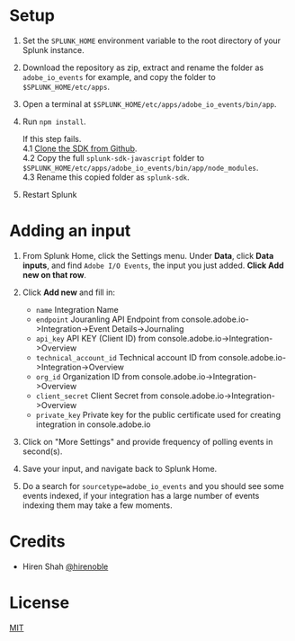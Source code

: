 # Setup

1. Set the `SPLUNK_HOME` environment variable to the root directory of your Splunk instance.
2. Download the repository as zip, extract and rename the folder as  `adobe_io_events` for example, and copy the folder to `$SPLUNK_HOME/etc/apps`.
3. Open a terminal at `$SPLUNK_HOME/etc/apps/adobe_io_events/bin/app`.
4. Run `npm install`.
    
    If this step fails.  
    4.1 [Clone the SDK from Github](https://github.com/splunk/splunk-sdk-javascript).  
    4.2 Copy the full `splunk-sdk-javascript` folder to `$SPLUNK_HOME/etc/apps/adobe_io_events/bin/app/node_modules`.  
    4.3 Rename this copied folder as `splunk-sdk`.  
5. Restart Splunk

# Adding an input

1. From Splunk Home, click the Settings menu. Under **Data**, click **Data inputs**, and find `Adobe I/O Events`, the input you just added. **Click Add new on that row**.
2. Click **Add new** and fill in:
    * `name` Integration Name
    * `endpoint` Jouranling API Endpoint from console.adobe.io->Integration->Event Details->Journaling
    * `api_key` API KEY (Client ID) from console.adobe.io->Integration->Overview
    * `technical_account_id` Technical account ID from console.adobe.io->Integration->Overview
    * `org_id` Organization ID from console.adobe.io->Integration->Overview
    * `client_secret` Client Secret from console.adobe.io->Integration->Overview
    * `private_key` Private key for the public certificate used for creating integration in console.adobe.io
3. Click on "More Settings" and provide frequency of polling events in second(s).

4. Save your input, and navigate back to Splunk Home.
5. Do a search for `sourcetype=adobe_io_events` and you should see some events indexed, if your integration has a large number of events indexing them may take a few moments.

# Credits
- Hiren Shah [@hirenoble](https://github.com/hirenshah111)

# License
[MIT](LICENSE)
